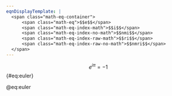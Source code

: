 ```yaml
---
eqnDisplayTemplate: |
  <span class="math-eq-container">
      <span class="math-eq">$$e$$</span>
      <span class="math-eq-index-math">$$i$$</span>
      <span class="math-eq-index-no-math">$$nmi$$</span>
      <span class="math-eq-index-raw-math">$$ri$$</span>
      <span class="math-eq-index-raw-no-math">$$nmri$$</span>
  </span>
---
```


$$e^{i\pi} = -1$${#eq:euler}

@eq:euler
